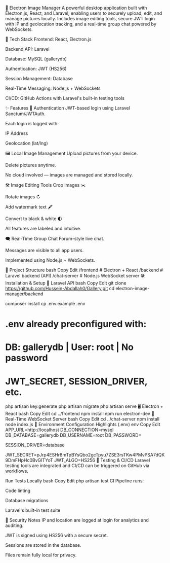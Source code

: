 📸 Electron Image Manager
A powerful desktop application built with Electron.js, React, and Laravel, enabling users to securely upload, edit, and manage pictures locally. Includes image editing tools, secure JWT login with IP and geolocation tracking, and a real-time group chat powered by WebSockets.

🧰 Tech Stack
Frontend: React, Electron.js

Backend API: Laravel

Database: MySQL (gallerydb)

Authentication: JWT (HS256)

Session Management: Database

Real-Time Messaging: Node.js + WebSockets

CI/CD: GitHub Actions with Laravel's built-in testing tools

✨ Features
🔐 Authentication
JWT-based login using Laravel Sanctum/JWTAuth.

Each login is logged with:

IP Address

Geolocation (lat/lng)

🖼️ Local Image Management
Upload pictures from your device.

Delete pictures anytime.

No cloud involved — images are managed and stored locally.

🛠️ Image Editing Tools
Crop images ✂️

Rotate images ↻

Add watermark text 🖋️

Convert to black & white 🌓

All features are labeled and intuitive.

🗨️ Real-Time Group Chat
Forum-style live chat.

Messages are visible to all app users.

Implemented using Node.js + WebSockets.

📂 Project Structure
bash
Copy
Edit
/frontend           # Electron + React
/backend            # Laravel backend (API)
/chat-server        # Node.js WebSocket server
🛠️ Installation & Setup
🔧 Laravel API
bash
Copy
Edit
git clone https://github.com/Hussein-Abdallah0/Gallery.git
cd electron-image-manager/backend

composer install
cp .env.example .env
# .env already preconfigured with:
# DB: gallerydb | User: root | No password
# JWT_SECRET, SESSION_DRIVER, etc.

php artisan key:generate
php artisan migrate
php artisan serve
🖥️ Electron + React
bash
Copy
Edit
cd ../frontend
npm install
npm run electron-dev
💬 Real-Time WebSocket Server
bash
Copy
Edit
cd ../chat-server
npm install
node index.js
🔄 Environment Configuration Highlights (.env)
env
Copy
Edit
APP_URL=http://localhost
DB_CONNECTION=mysql
DB_DATABASE=gallerydb
DB_USERNAME=root
DB_PASSWORD=

SESSION_DRIVER=database

JWT_SECRET=pJrp4ESHr8mTpBYsQbo2gcTpyu7ZSE3rsTKw4PMvPSA7dQK9DmFHpHc0BvGITYoT
JWT_ALGO=HS256
🧪 Testing & CI/CD
Laravel testing tools are integrated and CI/CD can be triggered on GitHub via workflows.

Run Tests Locally
bash
Copy
Edit
php artisan test
CI Pipeline runs:

Code linting

Database migrations

Laravel's built-in test suite

🔐 Security Notes
IP and location are logged at login for analytics and auditing.

JWT is signed using HS256 with a secure secret.

Sessions are stored in the database.

Files remain fully local for privacy.

